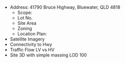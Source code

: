 - Address: 41790 Bruce Highway, Bluewater, QLD 4818
	- Scope:
	- Lot No.
	- Site Area
	- Zoning
	- Location Plan:
- Satellite Imagery
- Connectivity to Hwy
- Traffic Flow LV vs HV
- Site 3D with simple massing LOD 100